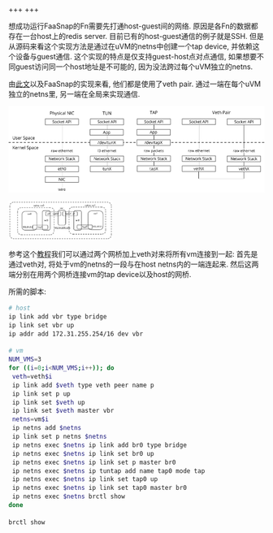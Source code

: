 +++
+++

想成功运行FaaSnap的Fn需要先打通host-guest间的网络. 原因是各Fn的数据都存在一台host上的redis server. 目前已有的host-guest通信的例子就是SSH. 但是从源码来看这个实现方法是通过在uVM的netns中创建一个tap device, 并依赖这个设备与guest通信. 这个实现的特点是仅支持guest-host点对点通信, 如果想要不同guest访问同一个host地址是不可能的, 因为没法跨过每个uVM独立的netns.

由[此文](https://www.packetcoders.io/virtual-networking-devices-tun-tap-and-veth-pairs-explained/)以及FaaSnap的实现来看, 他们都是使用了veth pair. 通过一端在每个uVM独立的netns里, 另一端在全局来实现通信.

![26-fc-networking-veth-tun-tap](26-fc-networking-veth-tun-tap.png)

<img src="26-fc-networking.png" alt="26-fc-networking" style="zoom: 20%;" />

参考这个[教程](https://github.com/frfahim/network-namespace)我们可以通过两个网桥加上veth对来将所有vm连接到一起: 首先是通过veth对, 将处于vm的netns的一段与在host netns内的一端连起来. 然后这两端分别在用两个网桥连接vm的tap device以及host的网桥.

所需的脚本:

```bash
# host
ip link add vbr type bridge
ip link set vbr up
ip addr add 172.31.255.254/16 dev vbr

# vm
NUM_VMS=3
for ((i=0;i<NUM_VMS;i++)); do
 veth=veth$i
 ip link add $veth type veth peer name p
 ip link set p up
 ip link set $veth up
 ip link set $veth master vbr
 netns=vm$i
 ip netns add $netns
 ip link set p netns $netns
 ip netns exec $netns ip link add br0 type bridge
 ip netns exec $netns ip link set br0 up
 ip netns exec $netns ip link set p master br0
 ip netns exec $netns ip tuntap add name tap0 mode tap
 ip netns exec $netns ip link set tap0 up
 ip netns exec $netns ip link set tap0 master br0
 ip netns exec $netns brctl show
done

brctl show
```
